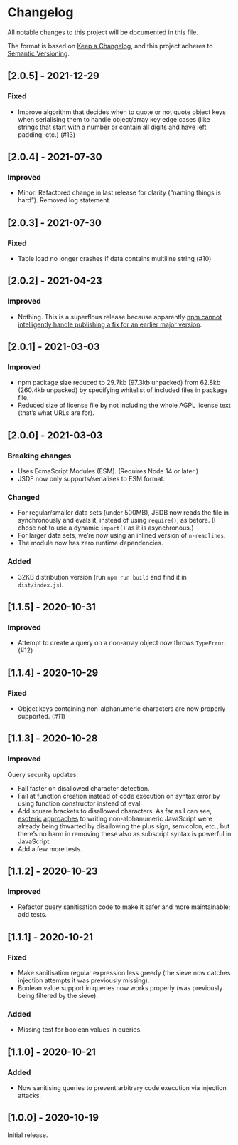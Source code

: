 # Changelog

All notable changes to this project will be documented in this file.

The format is based on [Keep a Changelog](https://keepachangelog.com/en/1.0.0/), and this project adheres to [Semantic Versioning](https://semver.org/spec/v2.0.0.html).

## [2.0.5] - 2021-12-29

### Fixed

  - Improve algorithm that decides when to quote or not quote object keys when serialising them to handle object/array key edge cases (like strings that start with a number or contain all digits and have left padding, etc.) (#13)

## [2.0.4] - 2021-07-30

### Improved

  - Minor: Refactored change in last release for clarity (“naming things is hard”). Removed log statement.

## [2.0.3] - 2021-07-30

### Fixed

  - Table load no longer crashes if data contains multiline string (#10)

## [2.0.2] - 2021-04-23

### Improved

  - Nothing. This is a superflous release because apparently [npm cannot intelligently handle publishing a fix for an earlier major version](https://stackoverflow.com/questions/24691314/npm-publish-patch-for-earlier-major-version).

## [2.0.1] - 2021-03-03

### Improved

  - npm package size reduced to 29.7kb (97.3kb unpacked) from 62.8kb (260.4kb unpacked) by specifying whitelist of included files in package file.
  - Reduced size of license file by not including the whole AGPL license text (that’s what URLs are for).

## [2.0.0] - 2021-03-03

### Breaking changes

  - Uses EcmaScript Modules (ESM). (Requires Node 14 or later.)
  - JSDF now only supports/serialises to ESM format.

### Changed

  - For regular/smaller data sets (under 500MB), JSDB now reads the file in synchronously and evals it, instead of using `require()`, as before. (I chose not to use a dynamic `import()` as it is asynchronous.)
  - For larger data sets, we’re now using an inlined version of `n-readlines`.
  - The module now has zero runtime dependencies.

### Added

  - 32KB distribution version (run `npm run build` and find it in `dist/index.js`).

## [1.1.5] - 2020-10-31

### Improved

  - Attempt to create a query on a non-array object now throws `TypeError`. (#12)

## [1.1.4] - 2020-10-29

### Fixed

  - Object keys containing non-alphanumeric characters are now properly supported. (#11)

## [1.1.3] - 2020-10-28

### Improved

Query security updates:

  - Fail faster on disallowed character detection.
  - Fail at function creation instead of code execution on syntax error by using function constructor instead of eval.
  - Add square brackets to disallowed characters. As far as I can see, [esoteric](http://www.businessinfo.co.uk/labs/talk/Nonalpha.pdf) [approaches](http://slides.com/sylvainpv/xchars-js/) to writing non-alphanumeric JavaScript were already being thwarted by disallowing the plus sign, semicolon, etc., but there’s no harm in removing these also as subscript syntax is powerful in JavaScript.
  - Add a few more tests.

## [1.1.2] - 2020-10-23

### Improved

  - Refactor query sanitisation code to make it safer and more maintainable; add tests.

## [1.1.1] - 2020-10-21

### Fixed

  - Make sanitisation regular expression less greedy (the sieve now catches injection attempts it was previously missing).
  - Boolean value support in queries now works properly (was previously being filtered by the sieve).

### Added

  - Missing test for boolean values in queries.

## [1.1.0] - 2020-10-21

### Added

  - Now sanitising queries to prevent arbitrary code execution via injection attacks.

## [1.0.0] - 2020-10-19

Initial release.
